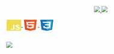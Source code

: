 <div align="center">
  <a href="https://github.com/Saymon-Kauffmann">
  <img height="180em" src="https://github-readme-stats.vercel.app/api?username=Saymon-Kauffmann&show_icons=true&theme=tokyonight&include_all_commits=true&count_private=true"/>
  <img height="180em" src="https://github-readme-stats.vercel.app/api/top-langs/?username=Saymon-Kauffmann&layout=compact&langs_count=7&theme=tokyonight"/>
</div>

<div style="display: inline_block"><br>
  <img align="center" alt="Saymon-JavaScript" height="30" width="40" src="https://raw.githubusercontent.com/devicons/devicon/master/icons/javascript/javascript-plain.svg">
  <img align="center" alt="Saymon-HTML" height="30" width="40" src="https://raw.githubusercontent.com/devicons/devicon/master/icons/html5/html5-original.svg">
  <img align="center" alt="Saymon-CSS" height="30" width="40" src="https://raw.githubusercontent.com/devicons/devicon/master/icons/css3/css3-original.svg">
 </div>
 
  ##
  
 <div>
   <a href="https://www.instagram.com/saymon_kauffmann" target="_blank"><img src="https://img.shields.io/badge/-Instagram-%23E4405F?style=for-the-badge&logo=instagram&logoColor=white" target="_blank"></a>
 </div>
